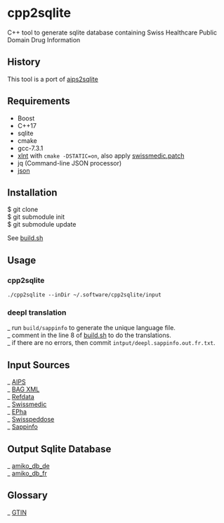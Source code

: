 # cpp2sqlite
C++ tool to generate sqlite database containing Swiss Healthcare Public Domain Drug Information
## History
This tool is a port of [aips2sqlite](https://github.com/zdavatz/aips2sqlite)
## Requirements

- Boost
- C++17
- sqlite
- cmake
- gcc-7.3.1
- [xlnt](https://github.com/tfussell/xlnt) with `cmake -DSTATIC=on`, also apply [swissmedic.patch](https://github.com/zdavatz/cpp2sqlite/files/3584890/swissmedic.patch.txt)
- jq (Command-line JSON processor)
- [json](https://github.com/nlohmann/json.git)

## Installation
$ git clone\
$ git submodule init\
$ git submodule update

See [build.sh](https://github.com/zdavatz/cpp2sqlite/blob/master/scripts/build.sh)
## Usage
### cpp2sqlite
`./cpp2sqlite --inDir ~/.software/cpp2sqlite/input`
### deepl translation
_ run `build/sappinfo` to generate the unique language file.\
_ comment in the line 8 of [build.sh](https://github.com/zdavatz/cpp2sqlite/blob/master/scripts/build.sh#L8) to do the translations.\
_ if there are no errors, then commit `intput/deepl.sappinfo.out.fr.txt`.
## Input Sources
_ [AIPS](http://download.swissmedicinfo.ch)\
_ [BAG XML](http://www.spezialitätenliste.ch/File.axd?file=XMLPublications.zip)\
_ [Refdata](https://www.refdata.ch/content/page_1.aspx?Nid=6&Aid=628&ID=291)\
_ [Swissmedic](https://www.swissmedic.ch/dam/swissmedic/de/dokumente/listen/excel-version_zugelasseneverpackungen.xlsx.download.xlsx/excel-version_zugelasseneverpackungen.xlsx)\
_ [EPha](http://download.epha.ch/data/matrix/matrix.csv)\
_ [Swisspeddose](https://swisspeddose.ch)\
_ [Sappinfo](https://sappinfo.ch)
## Output Sqlite Database
_ [amiko_db_de](http://pillbox.oddb.org/amiko_db_full_idx_de.zip)\
_ [amiko_db_fr](http://pillbox.oddb.org/amiko_db_full_idx_fr.zip)
## Glossary
_ [GTIN](http://www.ywesee.com/Main/EANCode)
